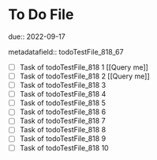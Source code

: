 # To Do File

due:: 2022-09-17

metadatafield:: todoTestFile_818_67

- [ ] Task of todoTestFile_818 1 [[Query me]]
- [ ] Task of todoTestFile_818 2 [[Query me]]
- [ ] Task of todoTestFile_818 3
- [ ] Task of todoTestFile_818 4
- [ ] Task of todoTestFile_818 5
- [ ] Task of todoTestFile_818 6
- [ ] Task of todoTestFile_818 7
- [ ] Task of todoTestFile_818 8
- [ ] Task of todoTestFile_818 9
- [ ] Task of todoTestFile_818 10